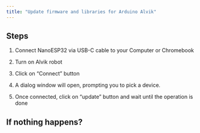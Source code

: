 ```yaml
---
title: "Update firmware and libraries for Arduino Alvik"
---
```



## Steps

1. Connect NanoESP32 via USB-C cable to your Computer or Chromebook

1. Turn on Alvik robot

1. Click on “Connect” button

1. A dialog window will open, prompting you to pick a device. 

1. Once connected, click on “update” button and wait until the operation is done


## If nothing happens? 

